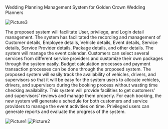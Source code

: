 Wedding Planning Management System for Golden Crown Wedding Planners

![Picture3](https://github.com/Induma-nadeeshani/Wedding-Planner/assets/66290152/efac34db-6d79-4ae9-9c4c-3a7bf0c6127d)


The proposed system will facilitate User, privilege, and Login detail management.
The system has facilitated the recording and management of Customer details, Employee details, Vehicle details, Event details, Service details, Service Provider details, Package details, and other details.
The system will manage the event calendar.
Customers can select several services from different service providers and customize their own packages through the system easily.
Budget calculation processes and payment transaction processes can be done through the proposed system. 
The proposed system will easily track the availability of vehicles, drivers, and supervisors so that it will be easy for the system users to allocate vehicles, drivers, and supervisors during the booking process without wasting time checking availability.
This system will provide facilities to get customers’ and supervisors’ reviews and manage them properly.
For each booking, the new system will generate a schedule for both customers and service providers to manage the event activities on time. Privileged users can generate reports and evaluate the progress of the system.


![Picture1](https://github.com/Induma-nadeeshani/Wedding-Planner/assets/66290152/78971e60-aa87-4a34-ac2f-994e97f26a92)
![Picture2](https://github.com/Induma-nadeeshani/Wedding-Planner/assets/66290152/be2198ac-2556-4991-8d45-f432c7cae84a)
